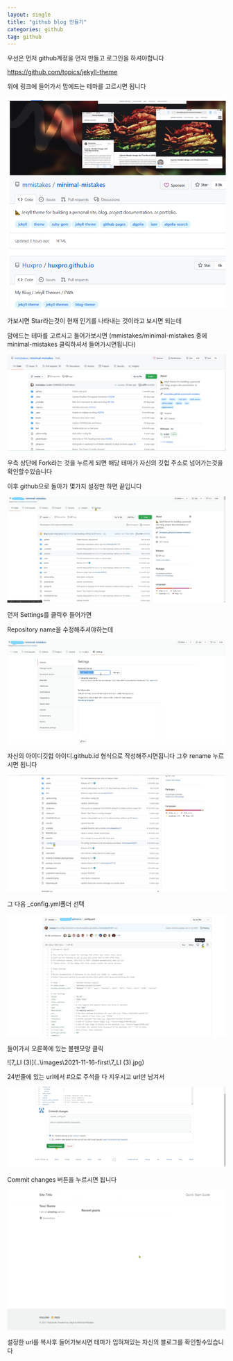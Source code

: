 ```yaml
---
layout: single
title: "github blog 만들기"
categories: github
tag: github
---
```




우선은 먼저 github계정을 먼저 만들고 로그인을 하셔야합니다



https://github.com/topics/jekyll-theme

위에 링크에 들어가서 맘에드는 테마를 고르시면 됩니다

![1](..\images\2021-11-16-first\1.png)



가보시면 Star라는것이 현재 인기를 나타내는 것이라고 보시면 되는데

맘에드는 테마를 고르시고 들어가보시면
(mmistakes/minimal-mistakes 중에 minimal-mistakes 클릭하셔서 들어가시면됩니다)

![2](..\images\2021-11-16-first\2.png)

우측 상단에 Fork라는 것을 누르게 되면 
해당 테마가 자신의 깃헙 주소로 넘어가는것을 확인할수있습니다

이후 github으로 돌아가 몇가지 설정만 하면 끝입니다

![3_LI](..\images\2021-11-16-first\3_LI.jpg)

먼저 Settings를 클릭후 들어가면

Repository name을 수정해주셔야하는데

![4_LI](..\images\2021-11-16-first\4_LI.jpg)

자신의 아이디깃헙 아이디.github.id 형식으로 작성해주시면됩니다
그후 rename 누르시면 됩니다

![5](..\images\2021-11-16-first\5.png)

그 다음 _config.yml폴더 선택

![6_LI](..\images\2021-11-16-first\6_LI.jpg)



들어가서 오른쪽에 있는 볼펜모양 클릭

![7_LI (3)](..\images\2021-11-16-first\7_LI (3).jpg)



24번줄에 있는 url에서 #으로 주석을 다 지우시고 url만 남겨서 

![8](..\images\2021-11-16-first\8.png)

Commit changes 버튼을 누르시면 됩니다

![9](..\images\2021-11-16-first\9.png)

설정한 url를 복사후 들어가보시면 테마가 입혀져있는 자신의 블로그를 확인할수있습니다


